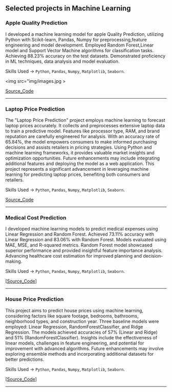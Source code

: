 ## Selected projects in Machine Learning 
### Apple Quality Prediction 
I developed a machine learning model for apple Quality Prediction, utilizing Python with Scikit-learn, Pandas, Numpy for preprocessing,feature engineering and model development. Employed Random Forest,Linear model and Support Vector Machine algorithms for classification tasks. Achieving 88.23% accuracy on the test datasets. Demonstrated proficiency in ML techniques, data analysis and model evaluation.

Skills Used -> `Python`, `Pandas`, `Numpy`, `Matplotlib`, `Seaborn`.

<img src="img/images.jpg >

[Source_Code][def2]
<hr>

### Laptop Price Prediction
The "Laptop Price Prediction" project employs machine learning to forecast laptop prices accurately. It collects and preprocesses extensive laptop data to train a predictive model. Features like processor type, RAM, and brand reputation are carefully engineered for analysis. With an accuracy rate of 65.84%, the model empowers consumers to make informed purchasing decisions and assists retailers in pricing strategies. Using Python and machine learning frameworks, it provides valuable market insights and optimization opportunities. Future enhancements may include integrating additional features and deploying the model as a web application. This project represents a significant advancement in leveraging machine learning for predicting laptop prices, benefiting both consumers and retailers.
 
Skills Used -> `Python`, `Pandas`, `Numpy`, `Matplotlib`, `Seaborn`.

[Source_Code][Source_Code]

<hr>

### Medical Cost Prediction

I developed machine learning models to predict medical expenses using Linear Regression and Random Forest. Achieved 73.11% accuracy with Linear Regression and 83.06% with Random Forest. Models evaluated using MAE, MSE, and R-squared metrics. Random Forest model showcased superior performance and provided insightful feature importance analysis. Advancing healthcare cost estimation for improved planning and decision-making.

Skills Used -> `Python`, `Pandas`, `Numpy`, `Matplotlib`, `Seaborn`.

[[Source_Code][Source_Code]]

<hr>

### House Price Prediction 

This project aims to predict house prices using machine learning, considering factors like square footage, bedrooms, bathrooms, neighborhood types, and construction year. Three baseline models were employed: Linear Regression, RandomForestClassifier, and Ridge Regression. The models achieved accuracies of 57% (Linear and Ridge) and 51% (RandomForestClassifier). Insights include the effectiveness of linear models, challenges in feature engineering, and potential for improvement with advanced algorithms. Future enhancements may involve exploring ensemble methods and incorporating additional datasets for better predictions.

Skills Used -> `Python`, `Pandas`, `Numpy`, `Matplotlib`, `Seaborn`.

[[Source_Code][Source_Code]]

<hr>

[Source_Code]: https://github.com/Naresh311202/Apple-Quality-ML-DataScience-Project
[Source_Code]: https://github.com/Naresh311202/Laptop-Price-prediction
[Source_Code]: https://github.com/Naresh311202/Medical-Cost-Prediction
[def]: https://github.com/Naresh311202/Housing-Pricr-Prediction/tree/main
[def2]: https://github.com/Naresh311202/Apple-Quality-ML-DataScience-Project
